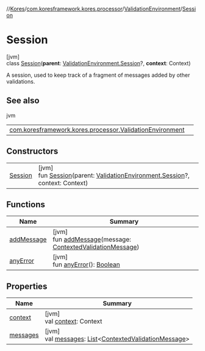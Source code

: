 //[Kores](../../../../index.md)/[com.koresframework.kores.processor](../../index.md)/[ValidationEnvironment](../index.md)/[Session](index.md)

# Session

[jvm]\
class [Session](index.md)(**parent**: [ValidationEnvironment.Session](index.md)?, **context**: Context)

A session, used to keep track of a fragment of messages added by other validations.

## See also

jvm

| | |
|---|---|
| [com.koresframework.kores.processor.ValidationEnvironment](../enter-session.md) |  |

## Constructors

| | |
|---|---|
| [Session](-session.md) | [jvm]<br>fun [Session](-session.md)(parent: [ValidationEnvironment.Session](index.md)?, context: Context) |

## Functions

| Name | Summary |
|---|---|
| [addMessage](add-message.md) | [jvm]<br>fun [addMessage](add-message.md)(message: [ContextedValidationMessage](../../-contexted-validation-message/index.md)) |
| [anyError](any-error.md) | [jvm]<br>fun [anyError](any-error.md)(): [Boolean](https://kotlinlang.org/api/latest/jvm/stdlib/kotlin/-boolean/index.html) |

## Properties

| Name | Summary |
|---|---|
| [context](context.md) | [jvm]<br>val [context](context.md): Context |
| [messages](messages.md) | [jvm]<br>val [messages](messages.md): [List](https://kotlinlang.org/api/latest/jvm/stdlib/kotlin.collections/-list/index.html)<[ContextedValidationMessage](../../-contexted-validation-message/index.md)> |
